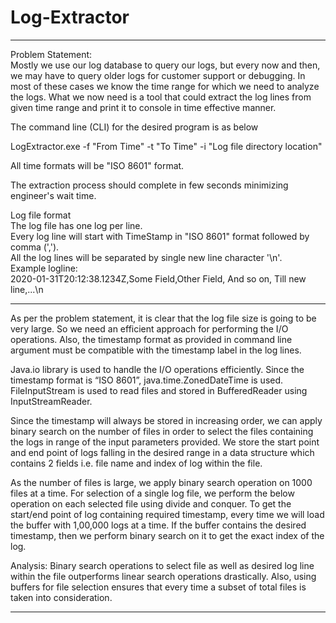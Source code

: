 # Log-Extractor


*******************************************************************************************************************************************************************************
Problem Statement: <br>
Mostly we use our log database to query our logs, but every now and then, we may have to query older logs for customer support or debugging. In most of these cases we know the time range for which we need to analyze the logs. What we now need is a tool that could extract the log lines from given time range and print it to console in time effective manner.

The command line (CLI) for the desired program is as below

LogExtractor.exe -f "From Time" -t "To Time" -i "Log file directory location"

All time formats will be "ISO 8601" format.

The extraction process should complete in few seconds minimizing engineer's wait time.

Log file format <br>
The log file has one log per line. <br>
Every log line will start with TimeStamp in "ISO 8601" format followed by comma (','). <br>
All the log lines will be separated by single new line character '\n'. <br>
Example logline: <br>
2020-01-31T20:12:38.1234Z,Some Field,Other Field, And so on, Till new line,...\n 
*******************************************************************************************************************************************************************************






As per the problem statement, it is clear that the log file size is going to be very large. So we need an efficient approach for performing the I/O operations. Also, the timestamp format as provided in command line argument must be compatible with the timestamp label in the log lines.

Java.io library is used to handle the I/O operations efficiently. Since the timestamp format is “ISO 8601”, java.time.ZonedDateTime is used. FileInputStream is used to read files and stored in BufferedReader using InputStreamReader.

Since the timestamp will always be stored in increasing order, we can apply binary search on the number of files in order to select the files containing the logs in range of the input parameters provided. We store the start point and end point of logs falling in the desired range in a data structure which contains 2 fields i.e. file name and index of log within the file.

As the number of files is large, we apply binary search operation on 1000 files at a time. For selection of a single log file, we perform the below operation on each selected file using divide and conquer. 
To get the start/end point of log containing required timestamp, every time we will load the buffer with 1,00,000 logs at a time. If the buffer contains the desired timestamp, then we perform binary search on it to get the exact index of the log.

Analysis: Binary search operations to select file as well as desired log line within the file outperforms linear search operations drastically. Also, using buffers for file selection ensures that every time a subset of total files is taken into consideration.

*******************************************************************************************************************************************************************************
